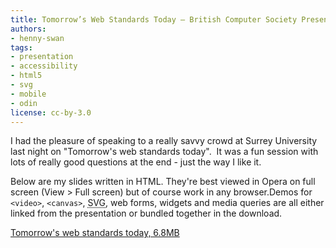 ```yaml
---
title: Tomorrow’s Web Standards Today — British Computer Society Presentation, Surrey University
authors:
- henny-swan
tags:
- presentation
- accessibility
- html5
- svg
- mobile
- odin
license: cc-by-3.0
---
```


<p>I had the pleasure of speaking to a really savvy crowd at Surrey University last night on &quot;Tomorrow&#39;s web standards today&quot;.  It was a fun session with lots of really good questions at the end - just the way I like it.</p>

<p>Below are my slides written in HTML. They&#39;re best viewed in Opera on full screen (View &gt; Full screen) but of course work in any browser.Demos for <code>&lt;video&gt;</code>, <code>&lt;canvas&gt;</code>, <abbr title="Scalable Vector Graphics">SVG</abbr>, web forms, widgets and media queries are all either linked from the presentation or bundled together in the download.</p>

<a href="{{ page.id }}/BCSSurrey.zip">Tomorrow&#39;s web standards today, 6.8MB</a>

